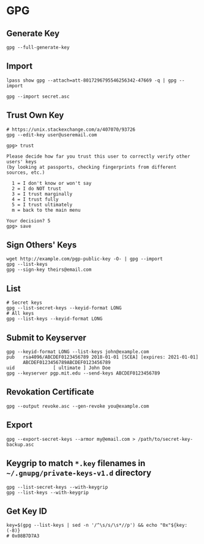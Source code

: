 # GPG

## Generate Key

```shell
gpg --full-generate-key
```

## Import

```shell
lpass show gpg --attach=att-8017296795546256342-47669 -q | gpg --import
```

```shell
gpg --import secret.asc
```

## Trust Own Key

```shell
# https://unix.stackexchange.com/a/407070/93726
gpg --edit-key user@useremail.com

gpg> trust

Please decide how far you trust this user to correctly verify other users' keys
(by looking at passports, checking fingerprints from different sources, etc.)

  1 = I don't know or won't say
  2 = I do NOT trust
  3 = I trust marginally
  4 = I trust fully
  5 = I trust ultimately
  m = back to the main menu

Your decision? 5
gpg> save
```

## Sign Others' Keys

```shell
wget http://example.com/pgp-public-key -O- | gpg --import
gpg --list-keys
gpg --sign-key theirs@email.com
```

## List

```shell
# Secret keys
gpg --list-secret-keys --keyid-format LONG
# All keys
gpg --list-keys --keyid-format LONG
```

## Submit to Keyserver

```shell
gpg --keyid-format LONG --list-keys john@example.com
pub   rsa4096/ABCDEF0123456789 2018-01-01 [SCEA] [expires: 2021-01-01]
      ABCDEF0123456789ABCDEF0123456789
uid              [ ultimate ] John Doe
gpg --keyserver pgp.mit.edu --send-keys ABCDEF0123456789
```

## Revokation Certificate

```shell
gpg --output revoke.asc --gen-revoke you@example.com
```

## Export

```shell
gpg --export-secret-keys --armor my@email.com > /path/to/secret-key-backup.asc
```

## Keygrip to match `*.key` filenames in `~/.gnupg/private-keys-v1.d` directory

```shell
gpg --list-secret-keys --with-keygrip
gpg --list-keys --with-keygrip
```

## Get Key ID

```shell
key=$(gpg --list-keys | sed -n '/^\s/s/\s*//p') && echo "0x"${key:(-8)}
# 0x08B7D7A3
```
